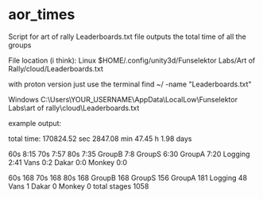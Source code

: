 # aor_times
Script for art of rally Leaderboards.txt file 
outputs the total time of all the groups 

File location (i think):
Linux 
$HOME/.config/unity3d/Funselektor Labs/Art of Rally/cloud/Leaderboards.txt

with proton version just use the terminal 
find ~/ -name "Leaderboards.txt" 

Windows 
C:\Users\YOUR_USERNAME\AppData\LocalLow\Funselektor Labs\art of rally\cloud\Leaderboards.txt 

example output:

total time:
170824.52 sec
2847.08 min
47.45 h
1.98 days

60s	 8:15
70s	 7:57
80s	 7:35
GroupB	 7:8
GroupS	 6:30
GroupA	 7:20
Logging	 2:41
Vans	 0:2
Dakar	 0:0
Monkey	 0:0

60s	 168
70s	 168
80s	 168
GroupB	 168
GroupS	 156
GroupA	 181
Logging	 48
Vans	 1
Dakar	 0
Monkey	 0
total stages 1058
